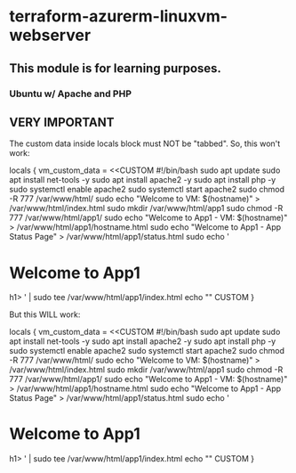 # terraform-azurerm-linuxvm-webserver

## This module is for learning purposes.


### Ubuntu w/ Apache and PHP

VERY IMPORTANT
--------------
The custom data inside locals block must NOT be "tabbed". So, this won't work:

locals {
vm_custom_data = <<CUSTOM
    #!/bin/bash
    sudo apt update
    sudo apt install net-tools -y
    sudo apt install apache2 -y
    sudo apt install php -y
    sudo systemctl enable apache2
    sudo systemctl start  apache2
    sudo chmod -R 777 /var/www/html/
    sudo echo "Welcome to VM: $(hostname)" > /var/www/html/index.html
    sudo mkdir /var/www/html/app1
    sudo chmod -R 777 /var/www/html/app1/
    sudo echo "Welcome to App1 - VM: $(hostname)" > /var/www/html/app1/hostname.html
    sudo echo "Welcome to App1 - App Status Page" > /var/www/html/app1/status.html
    sudo echo '<!DOCTYPE html> <html lang="en" xmlns="http://www.w3.org/1999/xhtml"> <head> <meta charset="utf-8" /> <title>App1</title> </head> <body><h1>Welcome to App1</h1>h1></body> </html>' | sudo tee /var/www/html/app1/index.html
    echo ""
CUSTOM
}


But this WILL work:

locals {
vm_custom_data = <<CUSTOM
#!/bin/bash
sudo apt update
sudo apt install net-tools -y
sudo apt install apache2 -y
sudo apt install php -y
sudo systemctl enable apache2
sudo systemctl start  apache2
sudo chmod -R 777 /var/www/html/
sudo echo "Welcome to VM: $(hostname)" > /var/www/html/index.html
sudo mkdir /var/www/html/app1
sudo chmod -R 777 /var/www/html/app1/
sudo echo "Welcome to App1 - VM: $(hostname)" > /var/www/html/app1/hostname.html
sudo echo "Welcome to App1 - App Status Page" > /var/www/html/app1/status.html
sudo echo '<!DOCTYPE html> <html lang="en" xmlns="http://www.w3.org/1999/xhtml"> <head> <meta charset="utf-8" /> <title>App1</title> </head> <body><h1>Welcome to App1</h1>h1></body> </html>' | sudo tee /var/www/html/app1/index.html
echo ""
CUSTOM
}

